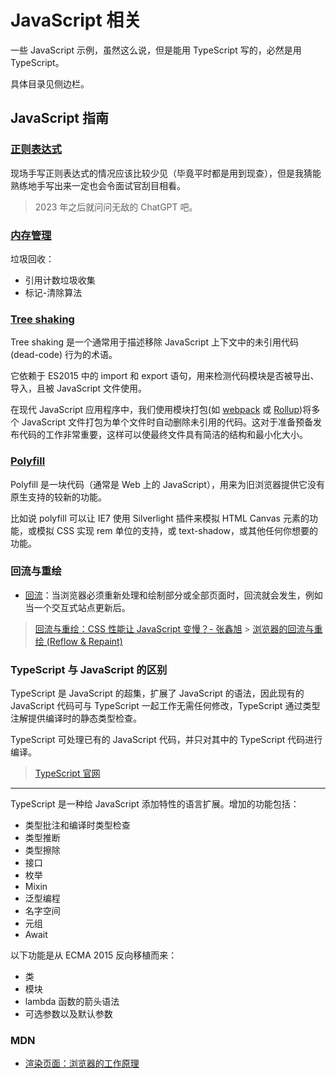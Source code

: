 # JavaScript 相关

一些 JavaScript 示例，虽然这么说，但是能用 TypeScript 写的，必然是用 TypeScript。

具体目录见侧边栏。

## JavaScript 指南

### [正则表达式](https://developer.mozilla.org/zh-CN/docs/Web/JavaScript/Guide/Regular_Expressions)

现场手写正则表达式的情况应该比较少见（毕竟平时都是用到现查），但是我猜能熟练地手写出来一定也会令面试官刮目相看。

> 2023 年之后就问问无敌的 ChatGPT 吧。

### [内存管理](https://developer.mozilla.org/zh-CN/docs/Web/JavaScript/Memory_Management)

垃圾回收：

- 引用计数垃圾收集
- 标记-清除算法

### [Tree shaking](https://developer.mozilla.org/zh-CN/docs/Glossary/Tree_shaking)

Tree shaking 是一个通常用于描述移除 JavaScript 上下文中的未引用代码(dead-code) 行为的术语。

它依赖于 ES2015 中的 import 和 export 语句，用来检测代码模块是否被导出、导入，且被 JavaScript 文件使用。

在现代 JavaScript 应用程序中，我们使用模块打包(如 [webpack](https://webpack.js.org/) 或 [Rollup](https://github.com/rollup/rollup))将多个 JavaScript 文件打包为单个文件时自动删除未引用的代码。这对于准备预备发布代码的工作非常重要，这样可以使最终文件具有简洁的结构和最小化大小。

### [Polyfill](https://developer.mozilla.org/zh-CN/docs/Glossary/Polyfill)

Polyfill 是一块代码（通常是 Web 上的 JavaScript），用来为旧浏览器提供它没有原生支持的较新的功能。

比如说 polyfill 可以让 IE7 使用 Silverlight 插件来模拟 HTML Canvas 元素的功能，或模拟 CSS 实现 rem 单位的支持，或 text-shadow，或其他任何你想要的功能。

### 回流与重绘

- [回流](https://developer.mozilla.org/zh-CN/docs/Glossary/Reflow)：当浏览器必须重新处理和绘制部分或全部页面时，回流就会发生，例如当一个交互式站点更新后。

> [回流与重绘：CSS 性能让 JavaScript 变慢？- 张鑫旭](https://www.zhangxinxu.com/wordpress/2010/01/%E5%9B%9E%E6%B5%81%E4%B8%8E%E9%87%8D%E7%BB%98%EF%BC%9Acss%E6%80%A7%E8%83%BD%E8%AE%A9javascript%E5%8F%98%E6%85%A2%EF%BC%9F/) > [浏览器的回流与重绘 (Reflow & Repaint)](https://juejin.cn/post/6844903569087266823)

### TypeScript 与 JavaScript 的区别

TypeScript 是 JavaScript 的超集，扩展了 JavaScript 的语法，因此现有的 JavaScript 代码可与 TypeScript 一起工作无需任何修改，TypeScript 通过类型注解提供编译时的静态类型检查。

TypeScript 可处理已有的 JavaScript 代码，并只对其中的 TypeScript 代码进行编译。

> [TypeScript 官网](https://www.typescriptlang.org/)

---

TypeScript 是一种给 JavaScript 添加特性的语言扩展。增加的功能包括：

- 类型批注和编译时类型检查
- 类型推断
- 类型擦除
- 接口
- 枚举
- Mixin
- 泛型编程
- 名字空间
- 元组
- Await

以下功能是从 ECMA 2015 反向移植而来：

- 类
- 模块
- lambda 函数的箭头语法
- 可选参数以及默认参数

### MDN

- [渲染页面：浏览器的工作原理](https://developer.mozilla.org/zh-CN/docs/Web/Performance/How_browsers_work)
